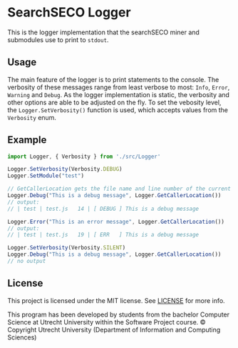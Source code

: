 # SearchSECO Logger
This is the logger implementation that the searchSECO miner and submodules use to print to `stdout`.
## Usage
The main feature of the logger is to print statements to the console.
The verbosity of these messages range from least verbose to most: `Info`, `Error`, `Warning` and `Debug`.
As the logger implementation is static, the verbosity and other options are able to be adjusted on the fly. To set the vebosity level, the `Logger.SetVerbosity()` function is used, which accepts values from the `Verbosity` enum.
## Example
```typescript
import Logger, { Verbosity } from './src/Logger'

Logger.SetVerbosity(Verbosity.DEBUG)
Logger.SetModule("test")

// GetCallerLocation gets the file name and line number of the current statement
Logger.Debug("This is a debug message", Logger.GetCallerLocation()) 
// output:
// | test | test.js   14 | [ DEBUG ] This is a debug message

Logger.Error("This is an error message", Logger.GetCallerLocation()) 
// output:
// | test | test.js   19 | [ ERR   ] This is a debug message

Logger.SetVerbosity(Verbosity.SILENT)
Logger.Debug("This is a debug message", Logger.GetCallerLocation()) 
// no output

```

## License

This project is licensed under the MIT license. See [LICENSE](/LICENSE) for more info.

This program has been developed by students from the bachelor Computer Science at
Utrecht University within the Software Project course. © Copyright Utrecht University
(Department of Information and Computing Sciences)
